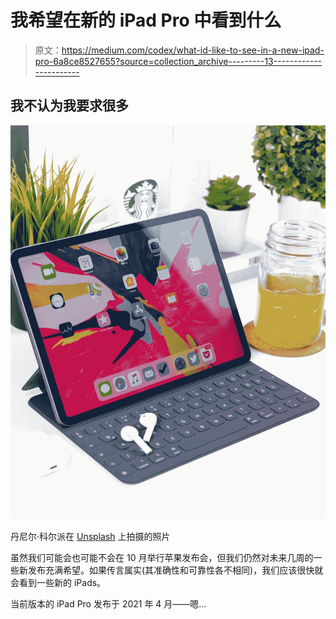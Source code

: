 # 我希望在新的 iPad Pro 中看到什么

> 原文：<https://medium.com/codex/what-id-like-to-see-in-a-new-ipad-pro-6a8ce8527655?source=collection_archive---------13----------------------->

## 我不认为我要求很多

![](img/a5ccb365b6b6063021db8a68c25f057b.png)

丹尼尔·科尔派在 [Unsplash](https://unsplash.com?utm_source=medium&utm_medium=referral) 上拍摄的照片

虽然我们可能会也可能不会在 10 月举行苹果发布会，但我们仍然对未来几周的一些新发布充满希望。如果传言属实(其准确性和可靠性各不相同)，我们应该很快就会看到一些新的 iPads。

当前版本的 iPad Pro 发布于 2021 年 4 月——嗯…
